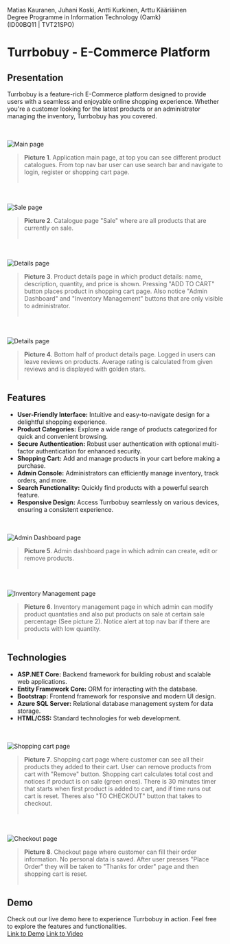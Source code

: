 Matias Kauranen, Juhani Koski, Antti Kurkinen, Arttu Kääriäinen  
Degree Programme in Information Technology (Oamk)  
(ID00BQ11 | TVT21SPO)

# Turrbobuy - E-Commerce Platform

## Presentation
Turrbobuy is a feature-rich E-Commerce platform designed to provide users with a seamless and enjoyable online shopping experience. Whether you're a customer looking for the latest products or an administrator managing the inventory, Turrbobuy has you covered.

<br></br>
![Main page](wwwroot/images/mainpage.jpg "Mainpage")
> **Picture 1**. Application main page, at top you can see different product catalogues. From top nav bar user can use search bar and navigate to login, register or shopping cart page.
<br></br>

<br></br>
![Sale page](wwwroot/images/salepage.jpg "Salepage")
> **Picture 2**.  Catalogue page "Sale" where are all products that are currently on sale.
<br></br>

<br></br>
![Details page](wwwroot/images/detailspage1.jpg "Details page")
> **Picture 3**.  Product details page in which product details: name, description, quantity, and price is shown. Pressing "ADD TO CART" button places product in shopping cart page.  Also notice "Admin Dashboard" and "Inventory Management" buttons that are only visible to administrator.
<br></br>

<br></br>
![Details page](wwwroot/images/detailspage2.jpg "Details page")
> **Picture 4**.  Bottom half of product details page. Logged in users can leave reviews on products. Average rating is calculated from given reviews and is displayed with golden stars.
<br></br>

## Features
- **User-Friendly Interface:** Intuitive and easy-to-navigate design for a delightful shopping experience.<br>
- **Product Categories:** Explore a wide range of products categorized for quick and convenient browsing.<br>
- **Secure Authentication:** Robust user authentication with optional multi-factor authentication for enhanced security.<br>
- **Shopping Cart:** Add and manage products in your cart before making a purchase.<br>
- **Admin Console:** Administrators can efficiently manage inventory, track orders, and more.<br>
- **Search Functionality:** Quickly find products with a powerful search feature.<br>
- **Responsive Design:** Access Turrbobuy seamlessly on various devices, ensuring a consistent experience.<br>

<br></br>
![Admin Dashboard page](wwwroot/images/admindashboardpage.jpg "Admin Dashboard page")
> **Picture 5**.  Admin dashboard page in which admin can create, edit or remove products.
<br></br>

<br></br>
![Inventory Management page](wwwroot/images/inventorymanagementpage.jpg "Inventory Management page")
> **Picture 6**.  Inventory management page in which admin can modify product quantaties and also put products on sale at certain sale percentage (See picture 2). Notice alert at top nav bar if there are products with low quantity.
<br></br>

## Technologies
- **ASP.NET Core:** Backend framework for building robust and scalable web applications.
- **Entity Framework Core:** ORM for interacting with the database.
- **Bootstrap:** Frontend framework for responsive and modern UI design.
- **Azure SQL Server:** Relational database management system for data storage.
- **HTML/CSS:** Standard technologies for web development.

<br></br>
![Shopping cart page](wwwroot/images/cartpage.jpg "Shopping Cart page")
> **Picture 7**.  Shopping cart page where customer can see all their products they added to their cart. User can remove products from cart with "Remove" button. Shopping cart calculates total cost and notices if product is on sale (green ones). There is 30 minutes timer that starts when first product is added to cart, and if time runs out cart is reset. Theres also "TO CHECKOUT" button that takes to checkout.
<br></br>

<br></br>
![Checkout page](wwwroot/images/checkoutpage.jpg "Checkout page")
> **Picture 8**.  Checkout page where customer can fill their order information. No personal data is saved. After user presses "Place Order" they will be taken to "Thanks for order" page and then shopping cart is reset.
<br></br>

## Demo
Check out our live demo here to experience Turrbobuy in action. Feel free to explore the features and functionalities.<br>
[Link to Demo](https://online-store-app20231108162725.azurewebsites.net)
[Link to Video](https://www.youtube.com/watch?v=eCOS9-MLo-g)
